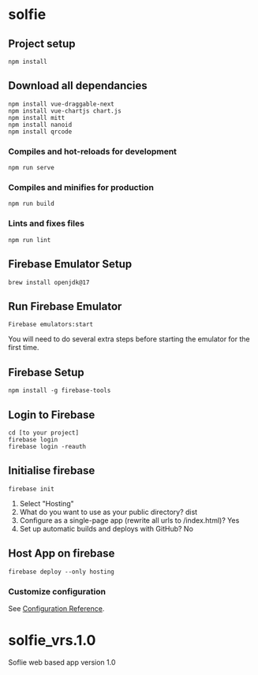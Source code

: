 # solfie

## Project setup
```
npm install
```

## Download all dependancies
```
npm install vue-draggable-next
npm install vue-chartjs chart.js
npm install mitt
npm install nanoid
npm install qrcode
```

### Compiles and hot-reloads for development
```
npm run serve
```

### Compiles and minifies for production
```
npm run build
```

### Lints and fixes files
```
npm run lint
```

## Firebase Emulator Setup
```
brew install openjdk@17
```

## Run Firebase Emulator
```
Firebase emulators:start
```
You will need to do several extra steps before starting the emulator for the first time.

## Firebase Setup
```
npm install -g firebase-tools
```

## Login to Firebase
```
cd [to your project]
firebase login
firebase login -reauth
```

## Initialise firebase
```
firebase init
```
1) Select "Hosting"
2) What do you want to use as your public directory? dist
3) Configure as a single-page app (rewrite all urls to /index.html)? Yes
4) Set up automatic builds and deploys with GitHub? No

## Host App on firebase
```
firebase deploy --only hosting
```

### Customize configuration
See [Configuration Reference](https://cli.vuejs.org/config/).
# solfie_vrs.1.0
Soflie web based app version 1.0
